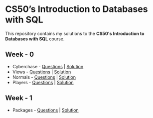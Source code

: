 # CS50’s Introduction to Databases with SQL
This repository contains my solutions to the **CS50's Introduction to Databases with SQL** course.

## Week - 0
- Cyberchase - [Questions](https://cs50.harvard.edu/sql/2024/psets/0/cyberchase/) | [Solution](https://github.com/swethasridhar0509/CS50-SQL/tree/main/Week0/cyberchase)
- Views      - [Questions](https://cs50.harvard.edu/sql/2024/psets/0/views/) | [Solution](https://github.com/swethasridhar0509/CS50-SQL/tree/main/Week0/views)
- Normals    - [Questions](https://cs50.harvard.edu/sql/2024/psets/0/normals/) | [Solution](https://github.com/swethasridhar0509/CS50-SQL/tree/main/Week0/normals)
- Players    - [Questions](https://cs50.harvard.edu/sql/2024/psets/0/players/) | [Solution](https://github.com/swethasridhar0509/CS50-SQL/tree/main/Week0/players)

## Week - 1
- Packages - [Questions](https://cs50.harvard.edu/sql/2024/psets/1/packages/) | [Solution](https://github.com/swethasridhar0509/CS50-SQL/tree/main/Week1/packages)


